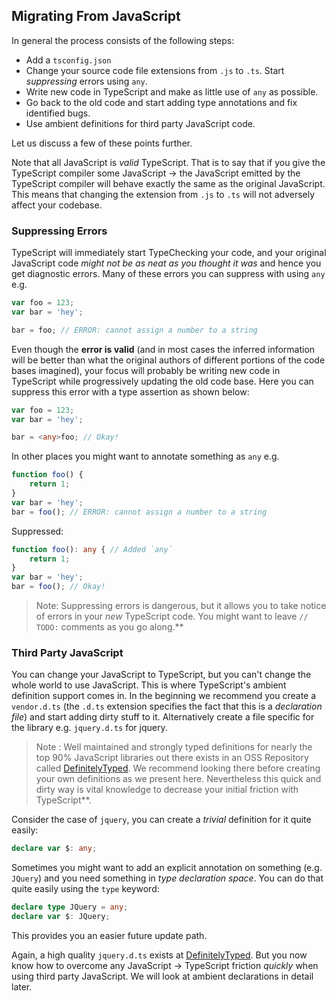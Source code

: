 ## Migrating From JavaScript

In general the process consists of the following steps:

* Add a `tsconfig.json`
* Change your source code file extensions from `.js` to `.ts`. Start *suppressing* errors using `any`.
* Write new code in TypeScript and make as little use of `any` as possible.
* Go back to the old code and start adding type annotations and fix identified bugs.
* Use ambient definitions for third party JavaScript code.

Let us discuss a few of these points further.

Note that all JavaScript is *valid* TypeScript. That is to say that if you give the TypeScript compiler some JavaScript -> the JavaScript emitted by the TypeScript compiler will behave exactly the same as the original JavaScript. This means that changing the extension from `.js` to `.ts` will not adversely affect your codebase.

### Suppressing Errors
TypeScript will immediately start TypeChecking your code, and your original JavaScript code *might not be as neat as you thought it was* and hence you get diagnostic errors. Many of these errors you can suppress with using `any` e.g.

```ts
var foo = 123;
var bar = 'hey';

bar = foo; // ERROR: cannot assign a number to a string
```

Even though the **error is valid** (and in most cases the inferred information will be better than what the original authors of different portions of the code bases imagined), your focus will probably be writing new code in TypeScript while progressively updating the old code base. Here you can suppress this error with a type assertion as shown below: 

```ts
var foo = 123;
var bar = 'hey';

bar = <any>foo; // Okay!
```

In other places you might want to annotate something as `any` e.g. 

```ts
function foo() {
    return 1;
}
var bar = 'hey';
bar = foo(); // ERROR: cannot assign a number to a string
```

Suppressed: 

```ts
function foo(): any { // Added `any`
    return 1;
}
var bar = 'hey';
bar = foo(); // Okay!
```

> Note: Suppressing errors is dangerous, but it allows you to take notice of errors in your *new* TypeScript code. You might want to leave `// TODO:` comments as you go along.**

### Third Party JavaScript
You can change your JavaScript to TypeScript, but you can't change the whole world to use JavaScript. This is where TypeScript's ambient definition support comes in. In the beginning we recommend you create a `vendor.d.ts` (the `.d.ts` extension specifies the fact that this is a *declaration file*) and start adding dirty stuff to it. Alternatively create a file specific for the library e.g. `jquery.d.ts` for jquery.

> Note : Well maintained and strongly typed definitions for nearly the top 90% JavaScript libraries out there exists in an OSS Repository called [DefinitelyTyped](https://github.com/borisyankov/DefinitelyTyped). We recommend looking there before creating your own definitions as we present here. Nevertheless this quick and dirty way is vital knowledge to decrease your initial friction with TypeScript**.

Consider the case of `jquery`, you can create a *trivial* definition for it quite easily:

```ts
declare var $: any;
```

Sometimes you might want to add an explicit annotation on something (e.g. `JQuery`) and you need something in *type declaration space*. You can do that quite easily using the `type` keyword: 

```ts
declare type JQuery = any;
declare var $: JQuery;
```

This provides you an easier future update path.

Again, a high quality `jquery.d.ts` exists at [DefinitelyTyped](https://github.com/borisyankov/DefinitelyTyped). But you now know how to overcome any JavaScript -> TypeScript friction *quickly* when using third party JavaScript. We will look at ambient declarations in detail later.
